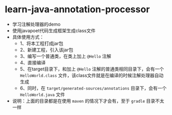 # learn-java-annotation-processor

- 学习注解处理器的demo
- 使用javapoet代码生成框架生成class文件
- 具体使用方式：
    - 1、将本工程打成jar包
    - 2、新建工程，引入该jar包
    - 3、编写一个普通类，在类上加上 `@Hello` 注解
    - 4、直接编译
    - 5、在target目录下，和加上 `@Hello` 注解的普通类相同目录下，会有一个 `HelloWorld.class` 文件，该class文件就是在编译的时候注解处理器自动生成
    - 6、同时，在 `target/generated-sources/annotations` 目录下，会有一个 `HelloWorld.java` 文件
- 说明：上面的目录都是在使用 `maven` 的情况下才会有，至于 `gradle` 目录不太一样